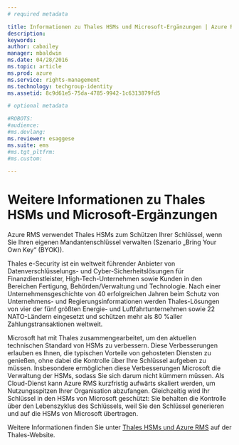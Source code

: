 ```yaml
---
# required metadata

title: Informationen zu Thales HSMs und Microsoft-Ergänzungen | Azure RMS
description:
keywords:
author: cabailey
manager: mbaldwin
ms.date: 04/28/2016
ms.topic: article
ms.prod: azure
ms.service: rights-management
ms.technology: techgroup-identity
ms.assetid: 8c9d61e5-75da-4785-9942-1c6313879fd5

# optional metadata

#ROBOTS:
#audience:
#ms.devlang:
ms.reviewer: esaggese
ms.suite: ems
#ms.tgt_pltfrm:
#ms.custom:

---
```


# Weitere Informationen zu Thales HSMs und Microsoft-Ergänzungen
Azure RMS verwendet Thales HSMs zum Schützen Ihrer Schlüssel, wenn Sie Ihren eigenen Mandantenschlüssel verwalten (Szenario „Bring Your Own Key“ (BYOK)).

Thales e-Security ist ein weltweit führender Anbieter von Datenverschlüsselungs- und Cyber-Sicherheitslösungen für Finanzdienstleister, High-Tech-Unternehmen sowie Kunden in den Bereichen Fertigung, Behörden/Verwaltung und Technologie. Nach einer Unternehmensgeschichte von 40 erfolgreichen Jahren beim Schutz von Unternehmens- und Regierungsinformationen werden Thales-Lösungen von vier der fünf größten Energie- und Luftfahrtunternehmen sowie 22 NATO-Ländern eingesetzt und schützen mehr als 80 %aller Zahlungstransaktionen weltweit.

Microsoft hat mit Thales zusammengearbeitet, um den aktuellen technischen Standard von HSMs zu verbessern. Diese Verbesserungen erlauben es Ihnen, die typischen Vorteile von gehosteten Diensten zu genießen, ohne dabei die Kontrolle über Ihre Schlüssel aufgeben zu müssen. Insbesondere ermöglichen diese Verbesserungen Microsoft die Verwaltung der HSMs, sodass Sie sich darum nicht kümmern müssen. Als Cloud-Dienst kann Azure RMS kurzfristig aufwärts skaliert werden, um Nutzungsspitzen Ihrer Organisation abzufangen. Gleichzeitig wird Ihr Schlüssel in den HSMs von Microsoft geschützt: Sie behalten die Kontrolle über den Lebenszyklus des Schlüssels, weil Sie den Schlüssel generieren und auf die HSMs von Microsoft übertragen.

Weitere Informationen finden Sie unter [Thales HSMs und Azure RMS](http://www.thales-esecurity.com/msrms/cloud) auf der Thales-Website.



<!--HONumber=Apr16_HO3-->


